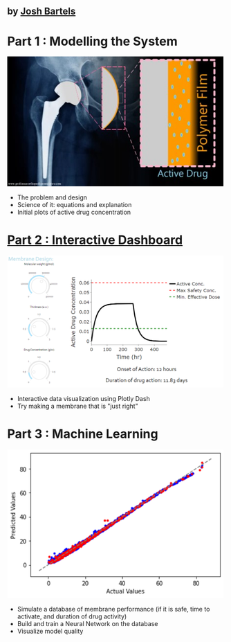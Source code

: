 ## by [Josh Bartels](https://www.linkedin.com/in/joshua-bartels-756309138/)


# Part 1 : Modelling the System

<img src="/images/Film_Design.jpg" width = 500>

- The problem and design
- Science of it: equations and explanation
- Initial plots of active drug concentration


# [Part 2 : Interactive Dashboard](https://delayed-drug-release-app.onrender.com)

<img src="/images/example_plot2.png" width="500">

- Interactive data visualization using Plotly Dash
- Try making a membrane that is "just right"


# Part 3 : Machine Learning

 <img src="/images/SimFIlm_actual_vs_pred.png" width="500">
 
- Simulate a database of membrane performance (if it is safe, time to activate, and duration of drug activity) 
- Build and train a Neural Network on the database
- Visualize model quality
